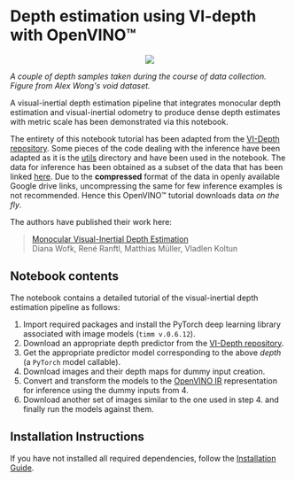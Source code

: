 # Depth estimation using VI-depth with OpenVINO™

<p align="center" width="100%">
    <img src="https://raw.githubusercontent.com/alexklwong/void-dataset/master/figures/void_samples.png"> 
    <figcaption>
        <span class="caption"> <i> A couple of depth samples taken during the course of data collection.</i> </span>
        <i class="photo-credit"> Figure from Alex Wong's void dataset.</i>
    </figcaption>
</p>

A visual-inertial depth estimation pipeline that integrates monocular depth estimation and visual-inertial odometry to produce dense depth estimates with metric scale has been demonstrated via this notebook. 

The entirety of this notebook tutorial has been adapted from the [VI-Depth repository](https://github.com/isl-org/VI-Depth). Some pieces of the code dealing with the inference have been adapted as it is the [utils](vi_depth_utils) directory and have been used in the notebook. The data for inference has been obtained as a subset of the data that has been linked [here](https://github.com/alexklwong/void-dataset/blob/master/README.md). Due to the **compressed** format of the data in openly available Google drive links, uncompressing the same for few inference examples is not recommended. Hence this OpenVINO™ tutorial downloads data *on the fly*.

The authors have published their work here:

> [Monocular Visual-Inertial Depth Estimation](https://arxiv.org/abs/2303.12134)  
> Diana Wofk, René Ranftl, Matthias Müller, Vladlen Koltun


## Notebook contents

The notebook contains a detailed tutorial of the visual-inertial depth estimation pipeline as follows:
1. Import required packages and install the PyTorch deep learning library associated with image models (`timm v.0.6.12`).
2. Download an appropriate depth predictor from the [VI-Depth repository](https://github.com/isl-org/VI-Depth/).
3. Get the appropriate predictor model corresponding to the above _depth_ (a `PyTorch` model callable).
4. Download images and their depth maps for dummy input creation.
5. Convert and transform the models to the [OpenVINO IR](https://docs.openvino.ai/2024/documentation/openvino-ir-format.html) representation for inference using the dummy inputs from 4.
6. Download another set of images similar to the one used in step 4. and finally run the models against them.


## Installation Instructions

If you have not installed all required dependencies, follow the [Installation Guide](https://github.com/pronoym99/openvino_notebooks/blob/latest/README.md#-installation-guide).
